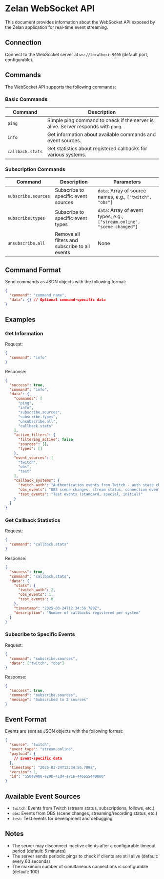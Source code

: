 # Zelan WebSocket API

This document provides information about the WebSocket API exposed by the Zelan application for real-time event streaming.

## Connection

Connect to the WebSocket server at `ws://localhost:9000` (default port, configurable).

## Commands

The WebSocket API supports the following commands:

### Basic Commands

| Command | Description |
|---------|-------------|
| `ping` | Simple ping command to check if the server is alive. Server responds with `pong`. |
| `info` | Get information about available commands and event sources. |
| `callback.stats` | Get statistics about registered callbacks for various systems. |

### Subscription Commands

| Command | Description | Parameters |
|---------|-------------|------------|
| `subscribe.sources` | Subscribe to specific event sources | `data`: Array of source names, e.g., `["twitch", "obs"]` |
| `subscribe.types` | Subscribe to specific event types | `data`: Array of event types, e.g., `["stream.online", "scene.changed"]` |
| `unsubscribe.all` | Remove all filters and subscribe to all events | None |

## Command Format

Send commands as JSON objects with the following format:

```json
{
  "command": "command_name",
  "data": {} // Optional command-specific data
}
```

## Examples

### Get Information

Request:
```json
{
  "command": "info"
}
```

Response:
```json
{
  "success": true,
  "command": "info",
  "data": {
    "commands": [
      "ping",
      "info",
      "subscribe.sources",
      "subscribe.types",
      "unsubscribe.all",
      "callback.stats"
    ],
    "active_filters": {
      "filtering_active": false,
      "sources": [],
      "types": []
    },
    "event_sources": [
      "twitch",
      "obs",
      "test"
    ],
    "callback_systems": {
      "twitch_auth": "Authentication events from Twitch - auth state changes, token refresh, etc.",
      "obs_events": "OBS scene changes, stream status, connection events",
      "test_events": "Test events (standard, special, initial)"
    }
  }
}
```

### Get Callback Statistics

Request:
```json
{
  "command": "callback.stats"
}
```

Response:
```json
{
  "success": true,
  "command": "callback.stats",
  "data": {
    "stats": {
      "twitch_auth": 2,
      "obs_events": 1,
      "test_events": 0
    },
    "timestamp": "2025-03-24T12:34:56.789Z",
    "description": "Number of callbacks registered per system"
  }
}
```

### Subscribe to Specific Events

Request:
```json
{
  "command": "subscribe.sources",
  "data": ["twitch", "obs"]
}
```

Response:
```json
{
  "success": true,
  "command": "subscribe.sources",
  "message": "Subscribed to 2 sources"
}
```

## Event Format

Events are sent as JSON objects with the following format:

```json
{
  "source": "twitch",
  "event_type": "stream.online",
  "payload": {
    // Event-specific data
  },
  "timestamp": "2025-03-24T12:34:56.789Z",
  "version": 1,
  "id": "550e8400-e29b-41d4-a716-446655440000"
}
```

## Available Event Sources

- `twitch`: Events from Twitch (stream status, subscriptions, follows, etc.)
- `obs`: Events from OBS (scene changes, streaming/recording status, etc.)
- `test`: Test events for development and debugging

## Notes

- The server may disconnect inactive clients after a configurable timeout period (default: 5 minutes)
- The server sends periodic pings to check if clients are still alive (default: every 60 seconds)
- The maximum number of simultaneous connections is configurable (default: 100)